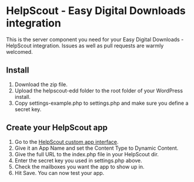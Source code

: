 HelpScout - Easy Digital Downloads integration
==============================================

This is the server component you need for your Easy Digital Downloads - HelpScout integration. Issues as well as pull
requests are warmly welcomed.

Install
-------

1. Download the zip file.
1. Upload the helpscout-edd folder to the root folder of your WordPress install.
1. Copy settings-example.php to settings.php and make sure you define a secret key.

Create your HelpScout app
-------------------------

1. Go to the [HelpScout custom app interface](https://secure.helpscout.net/apps/custom/).
1. Give it an App Name and set the Content Type to Dynamic Content.
1. Give the full URL to the index.php file in your HelpScout dir.
1. Enter the secret key you used in settings.php above.
1. Check the mailboxes you want the app to show up in.
1. Hit Save. You can now test your app.